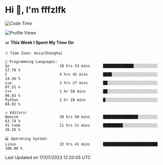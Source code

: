# Hi 👋, I'm fffzlfk

<!--START_SECTION:waka-->
![Code Time](http://img.shields.io/badge/Code%20Time-314%20hrs%2050%20mins-blue)

![Profile Views](http://img.shields.io/badge/Profile%20Views-0-blue)

📊 **This Week I Spent My Time On** 

```text
🕑︎ Time Zone: Asia/Shanghai

💬 Programming Languages: 
Go                       18 hrs 53 mins      ██████████████░░░░░░░░░░░   57.79 % 
C                        4 hrs 41 mins       ████░░░░░░░░░░░░░░░░░░░░░   14.36 % 
Lua                      2 hrs 27 mins       ██░░░░░░░░░░░░░░░░░░░░░░░   07.51 % 
C++                      1 hr 58 mins        ██░░░░░░░░░░░░░░░░░░░░░░░   06.03 % 
Python                   1 hr 18 mins        █░░░░░░░░░░░░░░░░░░░░░░░░   04.02 % 

🔥 Editors: 
Neovim                   20 hrs 50 mins      ████████████████░░░░░░░░░   63.74 % 
VS Code                  11 hrs 51 mins      █████████░░░░░░░░░░░░░░░░   36.26 % 

💻 Operating System: 
Linux                    32 hrs 41 mins      █████████████████████████   100.00 % 
```


 Last Updated on 17/07/2023 12:20:05 UTC
<!--END_SECTION:waka-->

